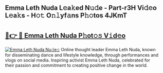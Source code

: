 ## Emma Leth Nuda L𝚎a𝚔ed N𝚞𝚍e - Part-r3H Vi𝚍𝚎o L𝚎a𝚔s - H𝚘𝚝 O𝚗𝚕yf𝚊ns P𝚑𝚘tos 4JKmT

# <h2><a href="http://kf3uy35.oniu.top/?m=Emma+Leth+Nuda">🔗👉 🔴 Emma Leth Nuda P𝚑ot𝚘𝚜 V𝚒d𝚎o</a></h2>

[![Emma Leth Nuda Nu𝚍e𝚜](https://i.imgur.com/0qMVB7G.gif)](http://kf3uy35.oniu.top/?m=Emma+Leth+Nuda)
Online thought leader Emma Leth Nuda, known for disseminating dance and lifestyle knowledge, through performances and vlogs on social media. Inspiring activist Emma Leth Nuda, celebrated for their passion and commitment to creating positive change in the world.  
